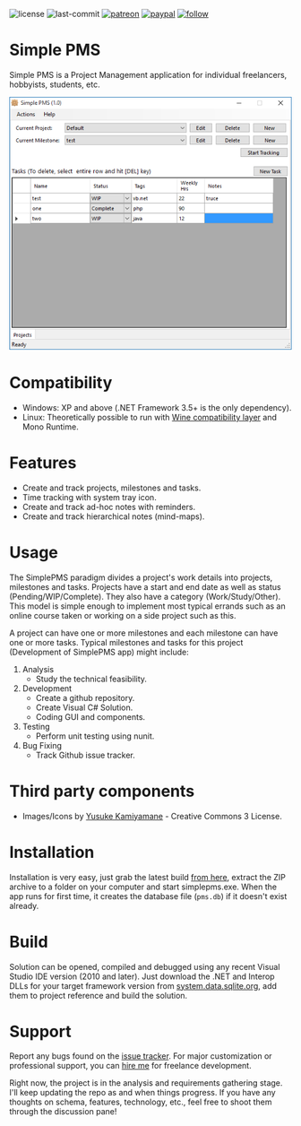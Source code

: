 ![license](https://img.shields.io/github/license/prahladyeri/SimplePMS.svg)
![last-commit](https://img.shields.io/github/last-commit/prahladyeri/SimplePMS.svg)
[![patreon](https://img.shields.io/badge/Patreon-brown.svg?logo=patreon)](https://www.patreon.com/prahladyeri)
[![paypal](https://img.shields.io/badge/PayPal-blue.svg?logo=paypal)](https://paypal.me/prahladyeri)
[![follow](https://img.shields.io/twitter/follow/prahladyeri.svg?style=social)](https://twitter.com/prahladyeri)

# Simple PMS

Simple PMS is a Project Management application for individual freelancers, hobbyists, students, etc.

![main screen](screenshots/main.png)

# Compatibility

- Windows: XP and above (.NET Framework 3.5+ is the only dependency).
- Linux: Theoretically possible to run with [Wine compatibility layer](https://www.winehq.org/) and Mono Runtime.

# Features

- Create and track projects, milestones and tasks.
- Time tracking with system tray icon.
- Create and track ad-hoc notes with reminders.
- Create and track hierarchical notes (mind-maps).

# Usage

The SimplePMS paradigm divides a project's work details into projects, milestones and tasks. Projects have a start and end date as well as status (Pending/WIP/Complete). They also have a category (Work/Study/Other). This model is simple enough to implement most typical errands such as an online course taken or working on a side project such as this.

A project can have one or more milestones and each milestone can have one or more tasks. Typical milestones and tasks for this project (Development of SimplePMS app) might include:

1. Analysis
	- Study the technical feasibility.
2. Development
	- Create a github repository.
	- Create Visual C# Solution.
	- Coding GUI and components.
3. Testing
	- Perform unit testing using nunit.
4. Bug Fixing
	- Track Github issue tracker.

# Third party components

- Images/Icons by [Yusuke Kamiyamane](https://p.yusukekamiyamane.com/) - Creative Commons 3 License.

# Installation

Installation is very easy, just grab the latest build [from here](https://github.com/prahladyeri/simplepms/releases/latest), extract the ZIP archive to a folder on your computer and start simplepms.exe. When the app runs for first time, it creates the database file (`pms.db`) if it doesn't exist already.

# Build

Solution can be opened, compiled and debugged using any recent Visual Studio IDE version (2010 and later). Just download the .NET and Interop DLLs for your target framework version from [system.data.sqlite.org](https://system.data.sqlite.org/), add them to project reference and build the solution.

# Support

Report any bugs found on the [issue tracker](https://github.com/prahladyeri/SimplePMS/issues). For major customization or professional support, you can [hire me](https://prahladyeri.com/hire-me) for freelance development.

Right now, the project is in the analysis and requirements gathering stage. I'll keep updating the repo as and when things progress. If you have any thoughts on schema, features, technology, etc., feel free to shoot them through the discussion pane!
